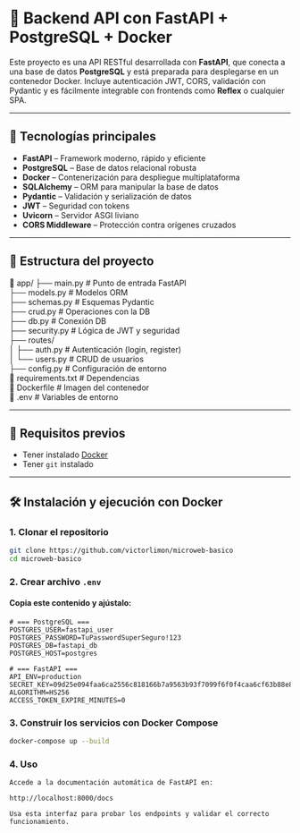# 🚀 Backend API con FastAPI + PostgreSQL + Docker

Este proyecto es una API RESTful desarrollada con **FastAPI**, que conecta a una base de datos **PostgreSQL** y está preparada para desplegarse en un contenedor Docker. Incluye autenticación JWT, CORS, validación con Pydantic y es fácilmente integrable con frontends como **Reflex** o cualquier SPA.

---

## 🧰 Tecnologías principales

- **FastAPI** – Framework moderno, rápido y eficiente
- **PostgreSQL** – Base de datos relacional robusta
- **Docker** – Contenerización para despliegue multiplataforma
- **SQLAlchemy** – ORM para manipular la base de datos
- **Pydantic** – Validación y serialización de datos
- **JWT** – Seguridad con tokens
- **Uvicorn** – Servidor ASGI liviano
- **CORS Middleware** – Protección contra orígenes cruzados

---

## 📁 Estructura del proyecto

📁 app/
├── main.py # Punto de entrada FastAPI  
├── models.py # Modelos ORM  
├── schemas.py # Esquemas Pydantic  
├── crud.py # Operaciones con la DB  
├── db.py # Conexión DB  
├── security.py # Lógica de JWT y seguridad  
├── routes/  
│ ├── auth.py # Autenticación (login, register)  
│ └── users.py # CRUD de usuarios  
├── config.py # Configuración de entorno  
📄 requirements.txt # Dependencias  
📄 Dockerfile # Imagen del contenedor  
📄 .env # Variables de entorno  


---

## 🧪 Requisitos previos

- Tener instalado [Docker](https://docs.docker.com/get-docker/)
- Tener `git` instalado

---

## 🛠️ Instalación y ejecución con Docker

### 1. Clonar el repositorio

```bash
git clone https://github.com/victorlimon/microweb-basico
cd microweb-basico
```

### 2. Crear archivo `.env`

#### Copia este contenido y ajústalo:

```env
# === PostgreSQL ===
POSTGRES_USER=fastapi_user
POSTGRES_PASSWORD=TuPasswordSuperSeguro!123
POSTGRES_DB=fastapi_db
POSTGRES_HOST=postgres

# === FastAPI ===
API_ENV=production
SECRET_KEY=09d25e094faa6ca2556c818166b7a9563b93f7099f6f0f4caa6cf63b88e8d3e7
ALGORITHM=HS256
ACCESS_TOKEN_EXPIRE_MINUTES=0
```
### 3. Construir los servicios con Docker Compose

```bash
docker-compose up --build
```

### 4. Uso

    Accede a la documentación automática de FastAPI en:

    http://localhost:8000/docs

    Usa esta interfaz para probar los endpoints y validar el correcto funcionamiento.

